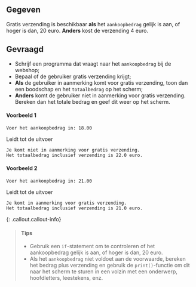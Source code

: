 ## Gegeven
Gratis verzending is beschikbaar **als** het `aankoopbedrag` gelijk is aan, of hoger is dan, 20 euro. 
**Anders** kost de verzending 4 euro.

## Gevraagd
* Schrijf een programma dat vraagt naar het `aankoopbedrag` bij de webshop;
* Bepaal of de gebruiker gratis verzending krijgt;
* **Als** de gebruiker in aanmerking komt voor gratis verzending, toon dan een boodschap en het `totaalbedrag` op het scherm;
* **Anders** komt de gebruiker niet in aanmerking voor gratis verzending. Bereken dan het totale bedrag en geef dit weer op het scherm.

#### Voorbeeld 1
```
Voer het aankoopbedrag in: 18.00
```
Leidt tot de uitvoer
```
Je komt niet in aanmerking voor gratis verzending.
Het totaalbedrag inclusief verzending is 22.0 euro.
```

#### Voorbeeld 2
```
Voer het aankoopbedrag in: 21.00
```
Leidt tot de uitvoer
```
Je komt in aanmerking voor gratis verzending.
Het totaalbedrag inclusief verzending is 21.0 euro.
```

{: .callout.callout-info}
>#### Tips
>- Gebruik een `if`-statement om te controleren of het aankoopbedrag gelijk is aan, of hoger is dan, 20 euro.
>- Als het `aankoopbedrag` niet voldoet aan de voorwaarde, bereken het bedrag plus verzending en gebruik de `print()`-functie om dit naar het scherm te sturen in een volzin met een onderwerp, hoofdletters, leestekens, enz.
